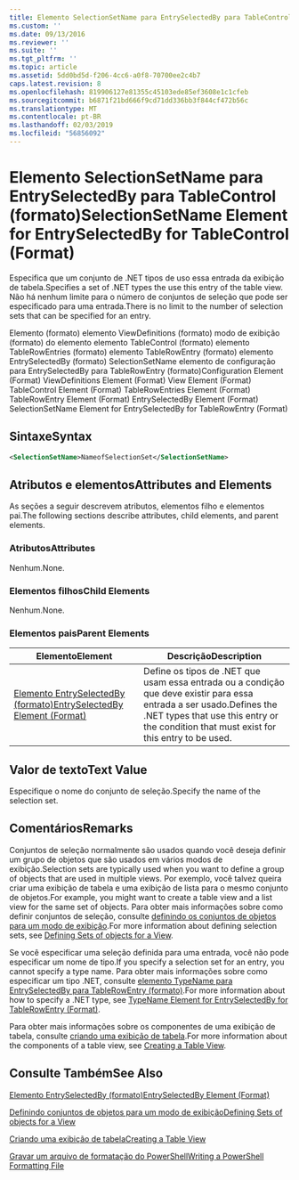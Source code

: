 ```yaml
---
title: Elemento SelectionSetName para EntrySelectedBy para TableControl (formato) | Microsoft Docs
ms.custom: ''
ms.date: 09/13/2016
ms.reviewer: ''
ms.suite: ''
ms.tgt_pltfrm: ''
ms.topic: article
ms.assetid: 5dd0bd5d-f206-4cc6-a0f8-70700ee2c4b7
caps.latest.revision: 8
ms.openlocfilehash: 819906127e81355c45103ede85ef3608e1c1cfeb
ms.sourcegitcommit: b6871f21bd666f9cd71dd336bb3f844cf472b56c
ms.translationtype: MT
ms.contentlocale: pt-BR
ms.lasthandoff: 02/03/2019
ms.locfileid: "56856092"
---
```

# <a name="selectionsetname-element-for-entryselectedby-for-tablecontrol-format"></a><span data-ttu-id="9b5cb-102">Elemento SelectionSetName para EntrySelectedBy para TableControl (formato)</span><span class="sxs-lookup"><span data-stu-id="9b5cb-102">SelectionSetName Element for EntrySelectedBy for TableControl (Format)</span></span>

<span data-ttu-id="9b5cb-103">Especifica que um conjunto de .NET tipos de uso essa entrada da exibição de tabela.</span><span class="sxs-lookup"><span data-stu-id="9b5cb-103">Specifies a set of .NET types the use this entry of the table view.</span></span> <span data-ttu-id="9b5cb-104">Não há nenhum limite para o número de conjuntos de seleção que pode ser especificado para uma entrada.</span><span class="sxs-lookup"><span data-stu-id="9b5cb-104">There is no limit to the number of selection sets that can be specified for an entry.</span></span>

<span data-ttu-id="9b5cb-105">Elemento (formato) elemento ViewDefinitions (formato) modo de exibição (formato) do elemento elemento TableControl (formato) elemento TableRowEntries (formato) elemento TableRowEntry (formato) elemento EntrySelectedBy (formato) SelectionSetName elemento de configuração para EntrySelectedBy para TableRowEntry (formato)</span><span class="sxs-lookup"><span data-stu-id="9b5cb-105">Configuration Element (Format) ViewDefinitions Element (Format) View Element (Format) TableControl Element (Format) TableRowEntries Element (Format) TableRowEntry Element (Format) EntrySelectedBy Element (Format) SelectionSetName Element for EntrySelectedBy for TableRowEntry (Format)</span></span>

## <a name="syntax"></a><span data-ttu-id="9b5cb-106">Sintaxe</span><span class="sxs-lookup"><span data-stu-id="9b5cb-106">Syntax</span></span>

```xml
<SelectionSetName>NameofSelectionSet</SelectionSetName>
```

## <a name="attributes-and-elements"></a><span data-ttu-id="9b5cb-107">Atributos e elementos</span><span class="sxs-lookup"><span data-stu-id="9b5cb-107">Attributes and Elements</span></span>

<span data-ttu-id="9b5cb-108">As seções a seguir descrevem atributos, elementos filho e elementos pai.</span><span class="sxs-lookup"><span data-stu-id="9b5cb-108">The following sections describe attributes, child elements, and parent elements.</span></span>

### <a name="attributes"></a><span data-ttu-id="9b5cb-109">Atributos</span><span class="sxs-lookup"><span data-stu-id="9b5cb-109">Attributes</span></span>

<span data-ttu-id="9b5cb-110">Nenhum.</span><span class="sxs-lookup"><span data-stu-id="9b5cb-110">None.</span></span>

### <a name="child-elements"></a><span data-ttu-id="9b5cb-111">Elementos filhos</span><span class="sxs-lookup"><span data-stu-id="9b5cb-111">Child Elements</span></span>

<span data-ttu-id="9b5cb-112">Nenhum.</span><span class="sxs-lookup"><span data-stu-id="9b5cb-112">None.</span></span>

### <a name="parent-elements"></a><span data-ttu-id="9b5cb-113">Elementos pais</span><span class="sxs-lookup"><span data-stu-id="9b5cb-113">Parent Elements</span></span>

|<span data-ttu-id="9b5cb-114">Elemento</span><span class="sxs-lookup"><span data-stu-id="9b5cb-114">Element</span></span>|<span data-ttu-id="9b5cb-115">Descrição</span><span class="sxs-lookup"><span data-stu-id="9b5cb-115">Description</span></span>|
|-------------|-----------------|
|[<span data-ttu-id="9b5cb-116">Elemento EntrySelectedBy (formato)</span><span class="sxs-lookup"><span data-stu-id="9b5cb-116">EntrySelectedBy Element (Format)</span></span>](./entryselectedby-element-for-tablerowentry-for-tablecontrol-format.md)|<span data-ttu-id="9b5cb-117">Define os tipos de .NET que usam essa entrada ou a condição que deve existir para essa entrada a ser usado.</span><span class="sxs-lookup"><span data-stu-id="9b5cb-117">Defines the .NET types that use this entry or the condition that must exist for this entry to be used.</span></span>|

## <a name="text-value"></a><span data-ttu-id="9b5cb-118">Valor de texto</span><span class="sxs-lookup"><span data-stu-id="9b5cb-118">Text Value</span></span>

<span data-ttu-id="9b5cb-119">Especifique o nome do conjunto de seleção.</span><span class="sxs-lookup"><span data-stu-id="9b5cb-119">Specify the name of the selection set.</span></span>

## <a name="remarks"></a><span data-ttu-id="9b5cb-120">Comentários</span><span class="sxs-lookup"><span data-stu-id="9b5cb-120">Remarks</span></span>

<span data-ttu-id="9b5cb-121">Conjuntos de seleção normalmente são usados quando você deseja definir um grupo de objetos que são usados em vários modos de exibição.</span><span class="sxs-lookup"><span data-stu-id="9b5cb-121">Selection sets are typically used when you want to define a group of objects that are used in multiple views.</span></span> <span data-ttu-id="9b5cb-122">Por exemplo, você talvez queira criar uma exibição de tabela e uma exibição de lista para o mesmo conjunto de objetos.</span><span class="sxs-lookup"><span data-stu-id="9b5cb-122">For example, you might want to create a table view and a list view for the same set of objects.</span></span> <span data-ttu-id="9b5cb-123">Para obter mais informações sobre como definir conjuntos de seleção, consulte [definindo os conjuntos de objetos para um modo de exibição](./defining-selection-sets.md).</span><span class="sxs-lookup"><span data-stu-id="9b5cb-123">For more information about defining selection sets, see [Defining Sets of objects for a View](./defining-selection-sets.md).</span></span>

<span data-ttu-id="9b5cb-124">Se você especificar uma seleção definida para uma entrada, você não pode especificar um nome de tipo.</span><span class="sxs-lookup"><span data-stu-id="9b5cb-124">If you specify a selection set for an entry, you cannot specify a type name.</span></span> <span data-ttu-id="9b5cb-125">Para obter mais informações sobre como especificar um tipo .NET, consulte [elemento TypeName para EntrySelectedBy para TableRowEntry (formato)](./typename-element-for-entryselectedby-for-tablecontrol-format.md).</span><span class="sxs-lookup"><span data-stu-id="9b5cb-125">For more information about how to specify a .NET type, see [TypeName Element for EntrySelectedBy for TableRowEntry (Format)](./typename-element-for-entryselectedby-for-tablecontrol-format.md).</span></span>

<span data-ttu-id="9b5cb-126">Para obter mais informações sobre os componentes de uma exibição de tabela, consulte [criando uma exibição de tabela](./creating-a-table-view.md).</span><span class="sxs-lookup"><span data-stu-id="9b5cb-126">For more information about the components of a table view, see [Creating a Table View](./creating-a-table-view.md).</span></span>

## <a name="see-also"></a><span data-ttu-id="9b5cb-127">Consulte Também</span><span class="sxs-lookup"><span data-stu-id="9b5cb-127">See Also</span></span>

[<span data-ttu-id="9b5cb-128">Elemento EntrySelectedBy (formato)</span><span class="sxs-lookup"><span data-stu-id="9b5cb-128">EntrySelectedBy Element (Format)</span></span>](./entryselectedby-element-for-tablerowentry-for-tablecontrol-format.md)

[<span data-ttu-id="9b5cb-129">Definindo conjuntos de objetos para um modo de exibição</span><span class="sxs-lookup"><span data-stu-id="9b5cb-129">Defining Sets of objects for a View</span></span>](./defining-selection-sets.md)

[<span data-ttu-id="9b5cb-130">Criando uma exibição de tabela</span><span class="sxs-lookup"><span data-stu-id="9b5cb-130">Creating a Table View</span></span>](./creating-a-table-view.md)

[<span data-ttu-id="9b5cb-131">Gravar um arquivo de formatação do PowerShell</span><span class="sxs-lookup"><span data-stu-id="9b5cb-131">Writing a PowerShell Formatting File</span></span>](./writing-a-powershell-formatting-file.md)
